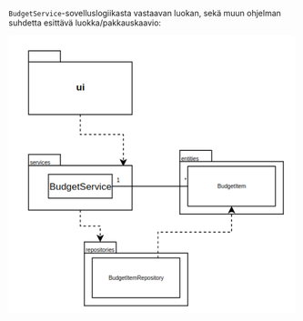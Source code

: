 `BudgetService`-sovelluslogiikasta vastaavan luokan, sekä muun ohjelman suhdetta esittävä luokka/pakkauskaavio:

![Pakkausrakenne ja luokat](./kuvat/pakkauskaavio.png)